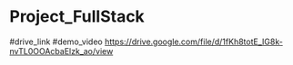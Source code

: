# Project_FullStack
#drive_link
#demo_video
https://drive.google.com/file/d/1fKh8totE_IG8k-nvTL0OOAcbaElzk_ao/view
